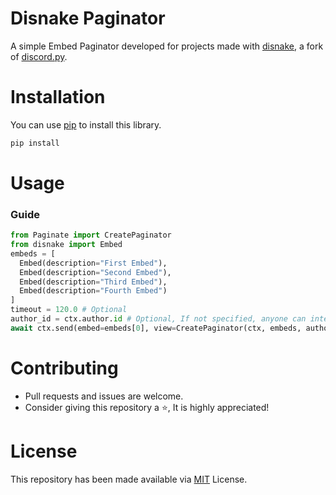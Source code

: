 # Disnake Paginator 
A simple Embed Paginator developed for projects made with [disnake](ttps://github.com/DisnakeDev/disnake), a fork of [discord.py](https://github.com/Rapptz/discord.py).

# Installation
You can use [pip](https://pip.pypa.io/en/stable/) to install this library.
```py
pip install 
```

# Usage 
### Guide 
```py
from Paginate import CreatePaginator 
from disnake import Embed 
embeds = [ 
  Embed(description="First Embed"),
  Embed(description="Second Embed"),
  Embed(description="Third Embed"),
  Embed(description="Fourth Embed")
]
timeout = 120.0 # Optional
author_id = ctx.author.id # Optional, If not specified, anyone can interact with pagination buttons.
await ctx.send(embed=embeds[0], view=CreatePaginator(ctx, embeds, author_id, timeout))
```

# Contributing 
* Pull requests and issues are welcome. 
* Consider giving this repository a ⭐, It is highly appreciated! 

# License
This repository has been made available via [MIT]() License.
  
